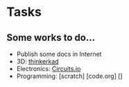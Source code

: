 # Tasks

## Some works to do...

* Publish some docs in Internet
* 3D: [thinkerkad](https://www.tinkercad.com/)
* Electronics: [Circuits.io](http://123d.circuits.io)
* Programming: [scratch] [code.org] []
